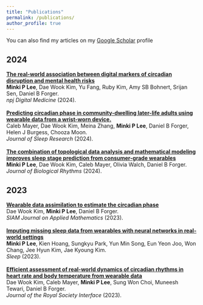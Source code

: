 ```yaml
---
title: "Publications"
permalink: /publications/
author_profile: true
---
```

You can also find my articles on my [Google Scholar](https://scholar.google.com/citations?user=cMwhtDwAAAAJ&hl=en) profile <br>

2024
------
<b>[The real-world association between digital markers of circadian disruption and mental health risks](https://www.nature.com/npjdigitalmed/)</b> <br>
<b>Minki P Lee</b>, Dae Wook Kim, Yu Fang, Ruby Kim, Amy SB Bohnert, Srijan Sen, Daniel B Forger.<br>
<i>npj Digital Medicine</i> (2024).
<br>
<br>
<b>[Predicting circadian phase in community-dwelling later-life adults using wearable data from a wrist-worn device.](https://onlinelibrary.wiley.com/journal/13652869)</b> <br>
Caleb Mayer, Dae Wook Kim, Meina Zhang, <b>Minki P Lee</b>, Daniel B Forger, Helen J Burgess, Chooza Moon.<br>
<i>Journal of Sleep Research</i> (2024).
<br>
<br>
<b>[The combination of topological data analysis and mathematical modeling improves sleep stage prediction from consumer-grade wearables](https://journals.sagepub.com/doi/abs/10.1177/07487304241288607)</b> <br>
<b>Minki P Lee</b>, Dae Wook Kim, Caleb Mayer, Olivia Walch, Daniel B Forger.<br>
<i>Journal of Biological Rhythms</i> (2024).
<br>

2023
------
<b>[Wearable data assimilation to estimate the circadian phase](https://epubs.siam.org/eprint/VDW7CYGCD6AEYKMCD7EP/full)</b> <br>
Dae Wook Kim, <b>Minki P Lee</b>, Daniel B Forger.<br>
<i>SIAM Journal on Applied Mathematics</i> (2023).
<br>
<br>
<b>[Imputing missing sleep data from wearables with neural networks in real-world settings](https://academic.oup.com/sleep/article/47/1/zsad266/7306801?guestAccessKey=f6f99397-0704-4d2d-8705-42bbd21c546a&login=false&utm_source=authortollfreelink&utm_campaign=sleep&utm_medium=email)</b> <br>
<b>Minki P Lee</b>, Kien Hoang, Sungkyu Park, Yun Min Song, Eun Yeon Joo, Won Chang, Jee Hyun Kim, Jae Kyoung Kim.<br>
<i>Sleep</i> (2023).
<br>
<br>
<b>[Efficient assessment of real-world dynamics of circadian rhythms in heart rate and body temperature from wearable data](https://royalsocietypublishing.org/doi/full/10.1098/rsif.2023.0030)</b> <br>
Dae Wook Kim, Caleb Mayer, <b>Minki P Lee</b>, Sung Won Choi, Muneesh Tewari, Daniel B Forger.<br>
<i>Journal of the Royal Society Interface</i> (2023).
